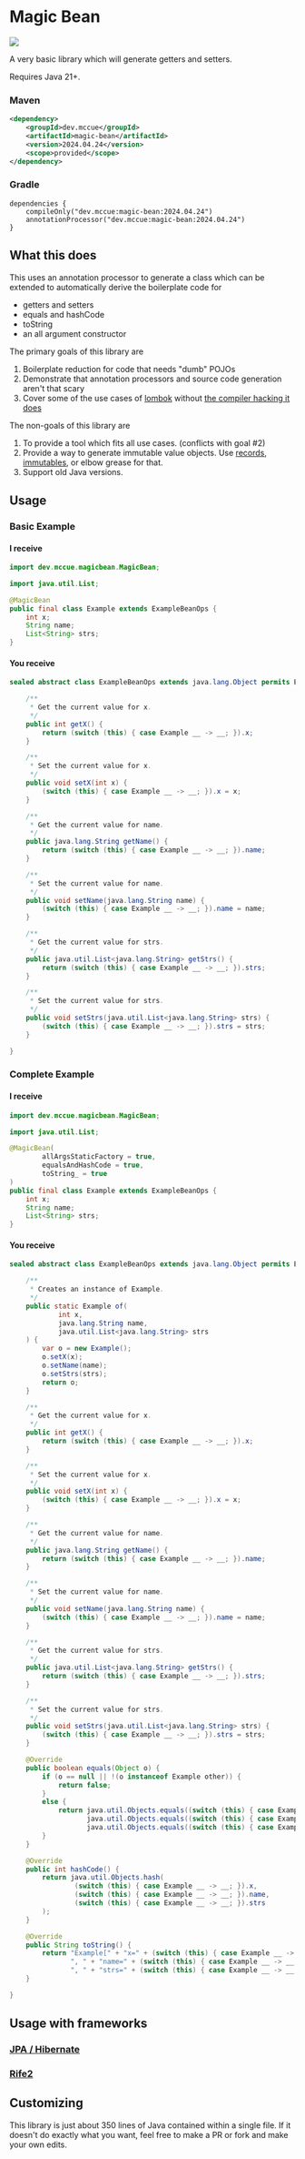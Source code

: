 # Magic Bean

<img src="./logo.png"></img>

A very basic library which will generate getters and setters.

Requires Java 21+.

### Maven

```xml
<dependency>
    <groupId>dev.mccue</groupId>
    <artifactId>magic-bean</artifactId>
    <version>2024.04.24</version>
    <scope>provided</scope>
</dependency>
```

### Gradle

```
dependencies {
    compileOnly("dev.mccue:magic-bean:2024.04.24")
    annotationProcessor("dev.mccue:magic-bean:2024.04.24")
}
```


## What this does
This uses an annotation processor to generate a class which can
be extended to automatically derive the boilerplate code for 
- getters and setters
- equals and hashCode
- toString
- an all argument constructor

The primary goals of this library are
1. Boilerplate reduction for code that needs "dumb" POJOs
2. Demonstrate that annotation processors and source code 
generation aren't that scary
3. Cover some of the use cases of [lombok](https://projectlombok.org/) without
[the compiler hacking it does](https://github.com/projectlombok/lombok/issues/2681)

The non-goals of this library are
1. To provide a tool which fits all use cases. (conflicts with goal #2)
2. Provide a way to generate immutable value objects. Use [records](https://dev.java/learn/using-record-to-model-immutable-data/),
[immutables](https://immutables.github.io/), or elbow grease for that.
3. Support old Java versions.

## Usage

### Basic Example

#### I receive
```java
import dev.mccue.magicbean.MagicBean;

import java.util.List;

@MagicBean
public final class Example extends ExampleBeanOps {
    int x;
    String name;
    List<String> strs;
}
```

#### You receive
```java
sealed abstract class ExampleBeanOps extends java.lang.Object permits Example {

    /**
     * Get the current value for x.
     */
    public int getX() {
        return (switch (this) { case Example __ -> __; }).x;
    }

    /**
     * Set the current value for x.
     */
    public void setX(int x) {
        (switch (this) { case Example __ -> __; }).x = x;
    }

    /**
     * Get the current value for name.
     */
    public java.lang.String getName() {
        return (switch (this) { case Example __ -> __; }).name;
    }

    /**
     * Set the current value for name.
     */
    public void setName(java.lang.String name) {
        (switch (this) { case Example __ -> __; }).name = name;
    }

    /**
     * Get the current value for strs.
     */
    public java.util.List<java.lang.String> getStrs() {
        return (switch (this) { case Example __ -> __; }).strs;
    }

    /**
     * Set the current value for strs.
     */
    public void setStrs(java.util.List<java.lang.String> strs) {
        (switch (this) { case Example __ -> __; }).strs = strs;
    }

}
```

### Complete Example

#### I receive 
```java
import dev.mccue.magicbean.MagicBean;

import java.util.List;

@MagicBean(
        allArgsStaticFactory = true,
        equalsAndHashCode = true,
        toString_ = true
)
public final class Example extends ExampleBeanOps {
    int x;
    String name;
    List<String> strs;
}
```

#### You receive
```java 
sealed abstract class ExampleBeanOps extends java.lang.Object permits Example {

    /**
     * Creates an instance of Example.
     */
    public static Example of(
            int x,
            java.lang.String name,
            java.util.List<java.lang.String> strs
    ) {
        var o = new Example();
        o.setX(x);
        o.setName(name);
        o.setStrs(strs);
        return o;
    }

    /**
     * Get the current value for x.
     */
    public int getX() {
        return (switch (this) { case Example __ -> __; }).x;
    }

    /**
     * Set the current value for x.
     */
    public void setX(int x) {
        (switch (this) { case Example __ -> __; }).x = x;
    }

    /**
     * Get the current value for name.
     */
    public java.lang.String getName() {
        return (switch (this) { case Example __ -> __; }).name;
    }

    /**
     * Set the current value for name.
     */
    public void setName(java.lang.String name) {
        (switch (this) { case Example __ -> __; }).name = name;
    }

    /**
     * Get the current value for strs.
     */
    public java.util.List<java.lang.String> getStrs() {
        return (switch (this) { case Example __ -> __; }).strs;
    }

    /**
     * Set the current value for strs.
     */
    public void setStrs(java.util.List<java.lang.String> strs) {
        (switch (this) { case Example __ -> __; }).strs = strs;
    }

    @Override
    public boolean equals(Object o) {
        if (o == null || !(o instanceof Example other)) {
            return false;
        }
        else {
            return java.util.Objects.equals((switch (this) { case Example __ -> __; }).x, other.x) &&
                   java.util.Objects.equals((switch (this) { case Example __ -> __; }).name, other.name) &&
                   java.util.Objects.equals((switch (this) { case Example __ -> __; }).strs, other.strs);
        }
    }

    @Override
    public int hashCode() {
        return java.util.Objects.hash(
                (switch (this) { case Example __ -> __; }).x,
                (switch (this) { case Example __ -> __; }).name,
                (switch (this) { case Example __ -> __; }).strs
        );
    }

    @Override
    public String toString() {
        return "Example[" + "x=" + (switch (this) { case Example __ -> __; }).x +
               ", " + "name=" + (switch (this) { case Example __ -> __; }).name +
               ", " + "strs=" + (switch (this) { case Example __ -> __; }).strs + "]";
    }

}
```

## Usage with frameworks
### [JPA / Hibernate](./usage/jpa.md)
### [Rife2](./usage/rife2.md)


## Customizing
This library is just about 350 lines of Java contained within a single file.
If it doesn't do exactly what you want, feel free to make a PR or fork and
make your own edits.
